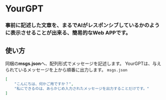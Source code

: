 # YourGPT
### 事前に記述した文章を、まるでAIがレスポンシブしているかのように表示させることが出来る、簡易的なWeb APPです。
## 使い方
同梱の**msgs.json**へ、配列形式でメッセージを記述します。
YourGPTは、与えられているメッセージを上から順番に出力します。
`msgs.json`
```json
[
	"こんにちは、何かご用ですか？",
	"私にできるのは、あらかじめ入力されたメッセージを出力することだけです。"
]
```
